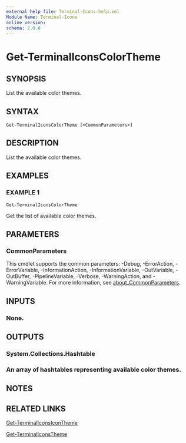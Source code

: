 ```yaml
---
external help file: Terminal-Icons-help.xml
Module Name: Terminal-Icons
online version:
schema: 2.0.0
---
```


# Get-TerminalIconsColorTheme

## SYNOPSIS
List the available color themes.

## SYNTAX

```
Get-TerminalIconsColorTheme [<CommonParameters>]
```

## DESCRIPTION
List the available color themes.

## EXAMPLES

### EXAMPLE 1
```
Get-TerminalIconsColorTheme
```

Get the list of available color themes.

## PARAMETERS

### CommonParameters
This cmdlet supports the common parameters: -Debug, -ErrorAction, -ErrorVariable, -InformationAction, -InformationVariable, -OutVariable, -OutBuffer, -PipelineVariable, -Verbose, -WarningAction, and -WarningVariable. For more information, see [about_CommonParameters](http://go.microsoft.com/fwlink/?LinkID=113216).

## INPUTS

### None.
## OUTPUTS

### System.Collections.Hashtable
### An array of hashtables representing available color themes.
## NOTES

## RELATED LINKS

[Get-TerminalIconsIconTheme]()

[Get-TerminalIconsTheme]()

